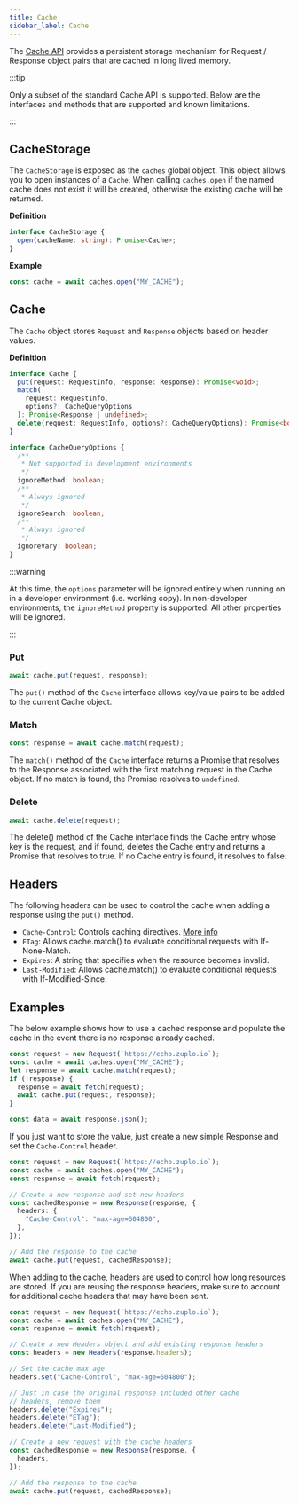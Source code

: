 ```yaml
---
title: Cache
sidebar_label: Cache
---
```


The [Cache API](https://developer.mozilla.org/en-US/docs/Web/API/Cache) provides a persistent storage mechanism for Request / Response object pairs that are cached in long lived memory.

:::tip

Only a subset of the standard Cache API is supported. Below are the interfaces and methods that are supported and known limitations.

:::

## CacheStorage

The `CacheStorage` is exposed as the `caches` global object. This object allows you to open instances of a `Cache`. When calling `caches.open` if the named cache does not exist it will be created, otherwise the existing cache will be returned.

**Definition**

```ts
interface CacheStorage {
  open(cacheName: string): Promise<Cache>;
}
```

**Example**

```ts
const cache = await caches.open("MY_CACHE");
```

## Cache

The `Cache` object stores `Request` and `Response` objects based on header values.

**Definition**

```ts
interface Cache {
  put(request: RequestInfo, response: Response): Promise<void>;
  match(
    request: RequestInfo,
    options?: CacheQueryOptions
  ): Promise<Response | undefined>;
  delete(request: RequestInfo, options?: CacheQueryOptions): Promise<boolean>;
}

interface CacheQueryOptions {
  /**
   * Not supported in development environments
   */
  ignoreMethod: boolean;
  /**
   * Always ignored
   */
  ignoreSearch: boolean;
  /**
   * Always ignored
   */
  ignoreVary: boolean;
}
```

:::warning

At this time, the `options` parameter will be ignored entirely when running on in a developer environment (i.e. working copy). In non-developer environments, the `ignoreMethod` property is supported. All other properties will be ignored.

:::

### Put

```ts
await cache.put(request, response);
```

The `put()` method of the `Cache` interface allows key/value pairs to be added to the current Cache object.

### Match

```ts
const response = await cache.match(request);
```

The `match()` method of the `Cache` interface returns a Promise that resolves to the Response associated with the first matching request in the Cache object. If no match is found, the Promise resolves to `undefined`.

### Delete

```ts
await cache.delete(request);
```

The delete() method of the Cache interface finds the Cache entry whose key is the request, and if found, deletes the Cache entry and returns a Promise that resolves to true. If no Cache entry is found, it resolves to false.

## Headers

The following headers can be used to control the cache when adding a response using the `put()` method.

- `Cache-Control`: Controls caching directives. [More info](https://developer.mozilla.org/en-US/docs/Web/HTTP/Headers/Cache-Control)
- `ETag`: Allows cache.match() to evaluate conditional requests with If-None-Match.
- `Expires`: A string that specifies when the resource becomes invalid.
- `Last-Modified`: Allows cache.match() to evaluate conditional requests with If-Modified-Since.

## Examples

The below example shows how to use a cached response and populate the cache in the event there is no response already cached.

```ts
const request = new Request(`https://echo.zuplo.io`);
const cache = await caches.open("MY_CACHE");
let response = await cache.match(request);
if (!response) {
  response = await fetch(request);
  await cache.put(request, response);
}

const data = await response.json();
```

If you just want to store the value, just create a new simple Response and set the `Cache-Control` header.

```ts
const request = new Request(`https://echo.zuplo.io`);
const cache = await caches.open("MY_CACHE");
const response = await fetch(request);

// Create a new response and set new headers
const cachedResponse = new Response(response, {
  headers: {
    "Cache-Control": "max-age=604800",
  },
});

// Add the response to the cache
await cache.put(request, cachedResponse);
```

When adding to the cache, headers are used to control how long resources are stored. If you are reusing the response headers, make sure to account for additional cache headers that may have been sent.

```ts
const request = new Request(`https://echo.zuplo.io`);
const cache = await caches.open("MY_CACHE");
const response = await fetch(request);

// Create a new Headers object and add existing response headers
const headers = new Headers(response.headers);

// Set the cache max age
headers.set("Cache-Control", "max-age=604800");

// Just in case the original response included other cache
// headers, remove them
headers.delete("Expires");
headers.delete("ETag");
headers.delete("Last-Modified");

// Create a new request with the cache headers
const cachedResponse = new Response(response, {
  headers,
});

// Add the response to the cache
await cache.put(request, cachedResponse);
```
